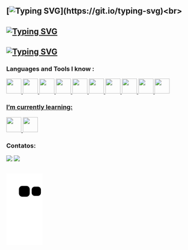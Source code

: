 ## [![Typing SVG](https://readme-typing-svg.herokuapp.com/?lines=Hello+there!)](https://git.io/typing-svg)<br>
## [![Typing SVG](https://readme-typing-svg.herokuapp.com/?lines=My+name+is+Bruno+Silva)](https://git.io/typing-svg)
## [![Typing SVG](https://readme-typing-svg.herokuapp.com/?lines=I'm+Front+End+Developer+and+Digital+Game+Programming+Student)](https://git.io/typing-svg)

<h3 align="left">Languages and Tools I know :</h3>
<p align="left">

  <!--  Languages  -->
  
<a href="https://angular.io/" target="_blank" rel="noreferrer"> 
  <img src="https://cdn.jsdelivr.net/gh/devicons/devicon/icons/angularjs/angularjs-plain.svg" width="40" height="40"/> </a>
  
<a href="https://react.dev/" target="_blank" rel="noreferrer"> 
  <img src="https://cdn.jsdelivr.net/gh/devicons/devicon/icons/react/react-original-wordmark.svg" width="40" height="40"/> </a>

<a href="https://sass-lang.com/" target="_blank" rel="noreferrer"> 
  <img src="https://cdn.jsdelivr.net/gh/devicons/devicon/icons/sass/sass-original.svg" width="40" height="40"/> </a> 
  
<a href="https://getbootstrap.com/" target="_blank" rel="noreferrer"> 
  <img src="https://cdn.jsdelivr.net/gh/devicons/devicon/icons/bootstrap/bootstrap-plain.svg" width="40" height="40"/> </a>
  
<a href="https://unity.com/pt" target="_blank" rel="noreferrer"> 
  <img src="https://cdn.jsdelivr.net/gh/devicons/devicon/icons/unity/unity-original-wordmark.svg" width="40" height="40"/> </a> 

<a href="https://www.blender.org/" target="_blank" rel="noreferrer"> 
  <img src="https://cdn.jsdelivr.net/gh/devicons/devicon/icons/blender/blender-original.svg" width="40" height="40"/>          
  
<a href="https://www.figma.com/" target="_blank" rel="noreferrer"> 
  <img src="https://cdn.jsdelivr.net/gh/devicons/devicon/icons/figma/figma-original.svg" width="40" height="40"/> </a>
  
<a href="https://git-scm.com/" target="_blank" rel="noreferrer">   
  <img src="https://cdn.jsdelivr.net/gh/devicons/devicon/icons/git/git-original.svg" width="40" height="40"/>
          
<a href="https://github.com/" target="_blank" rel="noreferrer">    
  <img src="https://cdn.jsdelivr.net/gh/devicons/devicon/icons/github/github-original.svg" width="40" height="40"/>
          
<a href="https://about.gitlab.com/" target="_blank" rel="noreferrer">    
  <img src="https://cdn.jsdelivr.net/gh/devicons/devicon/icons/gitlab/gitlab-original.svg" width="40" height="40"/>
          
</p>

<h3 align="left">I’m currently learning:</h3>
<p align="left"> 
  <a href="https://www.typescriptlang.org/" target="_blank" rel="noreferrer"> 
    <img src="https://cdn.jsdelivr.net/gh/devicons/devicon/icons/typescript/typescript-original.svg" width="40" height="40"/> </a> 
  
  <a href="https://nodejs.org/en" target="_blank" rel="noreferrer"> 
    <img src="https://cdn.jsdelivr.net/gh/devicons/devicon/icons/nodejs/nodejs-plain-wordmark.svg" width="40" height="40"/> </a> 
</p>
  
  ### Contatos:

<div>
<a href = "mailto:gerardmartinussilva@gmail.com"><img src="https://img.shields.io/badge/Gmail-D14836?style=for-the-badge&logo=gmail&logoColor=white" target="_blank"></a>
<a href="https://www.linkedin.com/in/gerardmartinus" target="_blank"><img src="https://img.shields.io/badge/-LinkedIn-%230077B5?style=for-the-badge&logo=linkedin&logoColor=white" target="_blank"></a>   
</div>

##
![Snake animation](https://github.com/ArthurSouto/ArthurSouto/blob/output/github-contribution-grid-snake.svg)
